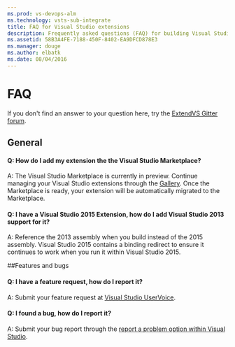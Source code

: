 ```yaml
---
ms.prod: vs-devops-alm
ms.technology: vsts-sub-integrate
title: FAQ for Visual Studio extensions
description: Frequently asked questions (FAQ) for building Visual Studio extensions.
ms.assetid: 58B3A4FE-7188-450F-8402-EA9DFCD878E3
ms.manager: douge
ms.author: elbatk
ms.date: 08/04/2016
---
```


# FAQ

If you don't find an answer to your question here, try the [ExtendVS Gitter forum](https://gitter.im/Microsoft/extendvs).

<!-- BEGINSECTION class="md-qanda" -->

## General
<a name="marketplace"></a>
#### Q: How do I add my extension the the Visual Studio Marketplace?

A: The Visual Studio Marketplace is currently in preview. Continue managing your Visual Studio extensions through the [Gallery](https://visualstudiogallery.msdn.microsoft.com/). Once the Marketplace is ready, your extension will be automatically migrated to the Marketplace.


<a name="add_2013_support"></a>
#### Q: I have a Visual Studio 2015 Extension, how do I add Visual Studio 2013 support for it?

A: Reference the 2013 assembly when you build instead of the 2015 assembly. Visual Studio 2015 contains a binding redirect to ensure it continues to work when you run it within Visual Studio 2015.

##Features and bugs
<a name="feature"></a>
#### Q: I have a feature request, how do I report it?

A: Submit your feature request at [Visual Studio UserVoice](https://visualstudio.uservoice.com/forums/121579-visual-studio-2015/category/115698-extensibility).

<a name="bug"></a>
#### Q: I found a bug, how do I report it?

A: Submit your bug report through the [report a problem option within Visual Studio](https://docs.microsoft.com/en-us/visualstudio/ide/how-to-report-a-problem-with-visual-studio-2017).

<!-- ENDSECTION -->
